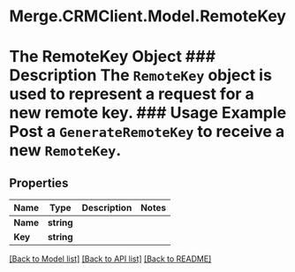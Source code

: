 # Merge.CRMClient.Model.RemoteKey
# The RemoteKey Object ### Description The `RemoteKey` object is used to represent a request for a new remote key.  ### Usage Example Post a `GenerateRemoteKey` to receive a new `RemoteKey`.

## Properties

Name | Type | Description | Notes
------------ | ------------- | ------------- | -------------
**Name** | **string** |  | 
**Key** | **string** |  | 

[[Back to Model list]](../README.md#documentation-for-models) [[Back to API list]](../README.md#documentation-for-api-endpoints) [[Back to README]](../README.md)

